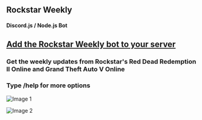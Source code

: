 ## Rockstar Weekly
#### Discord.js / Node.js Bot


## [Add the Rockstar Weekly bot to your server](https://discord.com/api/oauth2/authorize?client_id=977396560864346142&permissions=2147847232&scope=bot)

### Get the weekly updates from Rockstar's Red Dead Redemption II Online and Grand Theft Auto V Online 
### Type /help for more options


![Image 1](https://imgur.com/3pTFK6A.jpg)

![Image 2](https://imgur.com/2BmC16g.jpg)
